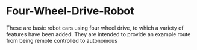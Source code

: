 # Four-Wheel-Drive-Robot
These are basic robot cars using four wheel drive, to which a variety of features have been added. 
They are intended to provide an example route from being remote controlled to autonomous 
